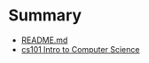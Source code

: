 # Summary

* [README.md](readmemd.md)
* [cs101 Intro to Computer Science](cs101/cs101_intro_to_computer_science.md)

